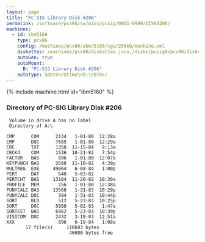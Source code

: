 ```yaml
---
layout: page
title: "PC-SIG Library Disk #206"
permalink: /software/pcx86/sw/misc/pcsig/0001-0999/DISK0206/
machines:
  - id: ibm5160
    type: pcx86
    config: /machines/pcx86/ibm/5160/cga/256kb/machine.xml
    diskettes: /machines/pcx86/diskettes.json,/disks/pcsig0/pcx86/diskettes.json
    autoGen: true
    autoMount:
      B: "PC-SIG Library Disk #206"
    autoType: $date\r$time\rB:\rDIR\r
---
```


{% include machine.html id="ibm5160" %}

### Directory of PC-SIG Library Disk #206

     Volume in drive A has no label
     Directory of A:\

    CMP      COM      2134   1-01-80  12:28a
    CMP      DOC      7685   1-01-80  12:29a
    CRC      TXT      1358  11-15-84   9:13a
    CRCK4    COM      1536  10-21-82   7:54p
    FACTOR   BAS       896   1-01-80  12:07a
    KEYPUNCH BAS      2688  11-10-82   4:39p
    MULTREG  EXE     49664   6-08-84   1:00p
    PERT     DAT       640   5-03-82
    PERTCHT  BAS     13184  11-20-82  10:30a
    PROFILE  MEM       256   1-01-80  12:38a
    PUNYCALC BAS     13568   1-31-83  10:29p
    PUNYCALC DOC       384   1-31-83  10:44p
    SORT     BLD       512   5-23-83  10:25p
    SORT     DOC      5888   5-02-83   1:47a
    SORTEST  BAS      6962   5-23-83  10:39p
    VISICOM  DOC      2432   3-18-83  12:51a
    XXX                896   6-19-84   1:08a
           17 file(s)     110683 bytes
                           46080 bytes free
